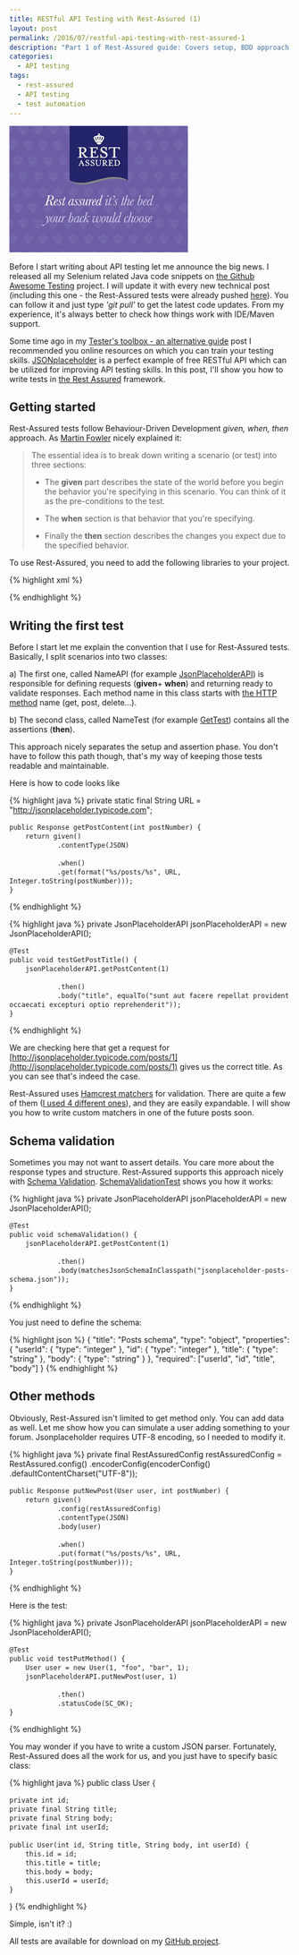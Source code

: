 ```yaml
---
title: RESTful API Testing with Rest-Assured (1)
layout: post
permalink: /2016/07/restful-api-testing-with-rest-assured-1
description: "Part 1 of Rest-Assured guide: Covers setup, BDD approach (given/when/then), basic GET tests against JSONPlaceholder, Hamcrest assertions, JSON schema validation, and PUT requests with automatic Java object to JSON conversion."
categories:
  - API testing
tags:
  - rest-assured
  - API testing
  - test automation 
---
```


<img src="/images/blog/Rest-Assured-new-brand-identity-lr.jpg" loading="lazy" alt="">

Before I start writing about API testing let me announce the big news. I released all my Selenium related Java code
snippets on [the Github Awesome Testing](https://github.com/slawekradzyminski/AwesomeTesting) project. I will update it
with every new technical post (including this one - the Rest-Assured tests were already
pushed [here](https://github.com/slawekradzyminski/AwesomeTesting/tree/master/src/test/java/restassuredjsonplaceholder)).
You can follow it and just type _'git pull'_ to get the latest code updates. From my experience, it's always better to
check how things work with IDE/Maven support.

Some time ago in
my [Tester's toolbox - an alternative guide](http://awesome-testing.com/2016/04/testers-toolbox-alternative-guide.html)
post I recommended you online resources on which you can train your testing
skills. [JSONplaceholder](http://jsonplaceholder.typicode.com/) is a perfect example of free RESTful API which can be
utilized for improving API testing skills. In this post, I'll show you how to write tests
in [the Rest Assured](https://github.com/rest-assured/rest-assured) framework.

## Getting started

Rest-Assured tests follow Behaviour-Driven Development _given, when, then_ approach.
As [Martin Fowler](http://martinfowler.com/bliki/GivenWhenThen.html) nicely explained it:

> The essential idea is to break down writing a scenario (or test) into three sections:
>
> * The **given** part describes the state of the world before you begin the behavior you're specifying in this
    scenario. You can think of it as the pre-conditions to the test.
>
> * The **when** section is that behavior that you're specifying.
>
> * Finally the **then** section describes the changes you expect due to the specified behavior.

To use Rest-Assured, you need to add the following libraries to your project.

{% highlight xml %}

{% endhighlight %}

## Writing the first test

Before I start let me explain the convention that I use for Rest-Assured tests. Basically, I split scenarios into two
classes:

a) The first one, called NameAPI (for
example [JsonPlaceholderAPI](https://github.com/slawekradzyminski/AwesomeTesting/blob/master/src/test/java/restassuredjsonplaceholder/utils/JsonPlaceholderAPI.java))
is responsible for defining requests (**given**+ **when**) and returning ready to validate responses. Each method name
in this class starts with [the HTTP method](http://www.tutorialspoint.com/http/http_methods.htm) name (get, post,
delete...).

b) The second class, called NameTest (for
example [GetTest](https://github.com/slawekradzyminski/AwesomeTesting/blob/master/src/test/java/restassuredjsonplaceholder/tests/GetTest.java))
contains all the assertions (**then**).

This approach nicely separates the setup and assertion phase. You don't have to follow this path though, that's my way
of keeping those tests readable and maintainable.

Here is how to code looks like

{% highlight java %}
    private static final String URL = "http://jsonplaceholder.typicode.com";

    public Response getPostContent(int postNumber) {
        return given()
                .contentType(JSON)

                .when()
                .get(format("%s/posts/%s", URL, Integer.toString(postNumber)));
    }
{% endhighlight %}

{% highlight java %}
    private JsonPlaceholderAPI jsonPlaceholderAPI = new JsonPlaceholderAPI();

    @Test
    public void testGetPostTitle() {
        jsonPlaceholderAPI.getPostContent(1)

                .then()
                .body("title", equalTo("sunt aut facere repellat provident occaecati excepturi optio reprehenderit"));
    }
{% endhighlight %}

We are checking here that get a request
for [http://jsonplaceholder.typicode.com/posts/1](http://jsonplaceholder.typicode.com/posts/1) gives us the correct
title. As you can see that's indeed the case.

Rest-Assured uses [Hamcrest matchers](http://www.vogella.com/tutorials/Hamcrest/article.html) for validation. There are
quite a few of
them ([I used 4 different ones](https://github.com/slawekradzyminski/AwesomeTesting/blob/master/src/test/java/restassuredjsonplaceholder/tests/GetTest.java)),
and they are easily expandable. I will show you how to write custom matchers in one of the future posts soon.

## Schema validation

Sometimes you may not want to assert details. You care more about the response types and structure. Rest-Assured
supports this approach nicely
with [Schema Validation](https://github.com/rest-assured/rest-assured/wiki/Usage#json-schema-validation). [SchemaValidationTest](https://github.com/slawekradzyminski/AwesomeTesting/blob/master/src/test/java/restassuredjsonplaceholder/tests/SchemaValidationTest.java)
shows you how it works:

{% highlight java %}
    private JsonPlaceholderAPI jsonPlaceholderAPI = new JsonPlaceholderAPI();

    @Test
    public void schemaValidation() {
        jsonPlaceholderAPI.getPostContent(1)

                .then()
                .body(matchesJsonSchemaInClasspath("jsonplaceholder-posts-schema.json"));
    }
{% endhighlight %}

You just need to define the schema:

{% highlight json %}
{
  "title": "Posts schema",
  "type": "object",
  "properties": {
    "userId": {
      "type": "integer"
    },
    "id": {
      "type": "integer"
    },
    "title": {
      "type": "string"
    },
    "body": {
      "type": "string"
    }
  },
  "required": ["userId", "id", "title", "body"]
}
{% endhighlight %}

## Other methods

Obviously, Rest-Assured isn't limited to get method only. You can add data as well. Let me show how you can simulate a
user adding something to your forum. Jsonplaceholder requires UTF-8 encoding, so I needed to modify it.

{% highlight java %}
    private final RestAssuredConfig restAssuredConfig = RestAssured.config()
        .encoderConfig(encoderConfig()
        .defaultContentCharset("UTF-8"));

    public Response putNewPost(User user, int postNumber) {
        return given()
                .config(restAssuredConfig)
                .contentType(JSON)
                .body(user)

                .when()
                .put(format("%s/posts/%s", URL, Integer.toString(postNumber)));
    }
{% endhighlight %}

Here is the test:

{% highlight java %}
    private JsonPlaceholderAPI jsonPlaceholderAPI = new JsonPlaceholderAPI();

    @Test
    public void testPutMethod() {
        User user = new User(1, "foo", "bar", 1);
        jsonPlaceholderAPI.putNewPost(user, 1)

                .then()
                .statusCode(SC_OK);
    }
{% endhighlight %}

You may wonder if you have to write a custom JSON parser. Fortunately, Rest-Assured does all the work for us, and you
just have to specify basic class:

{% highlight java %}
public class User {

    private int id;
    private final String title;
    private final String body;
    private final int userId;

    public User(int id, String title, String body, int userId) {
        this.id = id;
        this.title = title;
        this.body = body;
        this.userId = userId;
    }
}
{% endhighlight %}

Simple, isn't it? :)

All tests are available for download on my [GitHub project](https://github.com/slawekradzyminski/AwesomeTesting).
